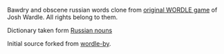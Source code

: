 Bawdry and obscene russian words clone from [original WORDLE game](https://www.powerlanguage.co.uk/wordle/) of Josh Wardle. All rights belong to them.

Dictionary taken form [Russian nouns](https://github.com/Harrix/Russian-Nouns)

Initial source forked from [wordle-by](https://ololophilolo.github.io/wordle-by/).